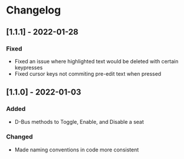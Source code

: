 # Changelog

## [1.1.1] - 2022-01-28
### Fixed
- Fixed an issue where highlighted text would be deleted with certain keypresses
- Fixed cursor keys not commiting pre-edit text when pressed

## [1.1.0] - 2022-01-03
### Added
- D-Bus methods to Toggle, Enable, and Disable a seat

### Changed
- Made naming conventions in code more consistent
